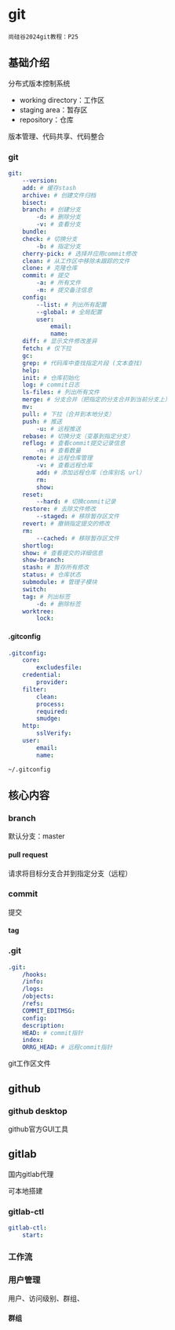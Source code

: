 # git

`尚硅谷2024git教程：P25`

## 基础介绍

分布式版本控制系统

- working directory：工作区
- staging area：暂存区
- repository：仓库

版本管理、代码共享、代码整合

### git
```yaml
git:
    --version:
    add: # 缓存stash
    archive: # 创建文件归档
    bisect:
    branch: # 创建分支
        -d: # 删除分支
        -v: # 查看分支
    bundle:
    check: # 切换分支
        -b: # 指定分支
    cherry-pick: # 选择并应用commit修改
    clean: # 从工作区中移除未跟踪的文件
    clone: # 克隆仓库
    commit: # 提交
        -a: # 所有文件
        -m: # 提交备注信息
    config:
        --list: # 列出所有配置
        --global: # 全局配置
        user:
            email:
            name:
    diff: # 显示文件修改差异
    fetch: # 仅下拉
    gc:
    grep: # 代码库中查找指定片段 (文本查找)
    help:
    init: # 仓库初始化
    log: # commit日志
    ls-files: # 列出所有文件
    merge: # 分支合并（把指定的分支合并到当前分支上）
    mv:
    pull: # 下拉（合并到本地分支）
    push: # 推送
        -u: # 远程推送
    rebase: # 切换分支（变基到指定分支）
    reflog: # 查看commit提交记录信息
        -n: # 查看数量
    remote: # 远程仓库管理
        -v: # 查看远程仓库
        add: # 添加远程仓库（仓库别名 url）
        rm:
        show:
    reset:
        --hard: # 切换commit记录
    restore: # 去除文件修改
        --staged: # 移除暂存区文件
    revert: # 撤销指定提交的修改
    rm:
        --cached: # 移除暂存区文件
    shortlog:
    show: # 查看提交的详细信息
    show-branch:
    stash: # 暂存所有修改
    status: # 仓库状态
    submodule: # 管理子模块
    switch:
    tag: # 列出标签
        -d: # 删除标签
    worktree:
        lock:
```



#### .gitconfig
```yaml
.gitconfig:
    core:
        excludesfile:
    credential:
        provider:
    filter:
        clean:
        process:
        required:
        smudge:
    http:
        sslVerify:
    user:
        email:
        name:
```
`~/.gitconfig`


## 核心内容


### branch

默认分支：master


#### pull request

请求将目标分支合并到指定分支（远程）



### commit

提交

#### tag



### .git
```yaml
.git:
    /hooks:
    /info:
    /logs:
    /objects:
    /refs:
    COMMIT_EDITMSG:
    config:
    description:
    HEAD: # commit指针
    index:
    ORRG_HEAD: # 远程commit指针
```

git工作区文件


## github

### github desktop

github官方GUI工具







## gitlab

国内gitlab代理

可本地搭建



### gitlab-ctl
```yaml
gitlab-ctl:
    start:
```



### 工作流




### 用户管理

用户、访问级别、群组、


#### 群组

